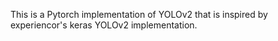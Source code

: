 This is a Pytorch implementation of YOLOv2 that is inspired by experiencor's keras YOLOv2 implementation. 
  
